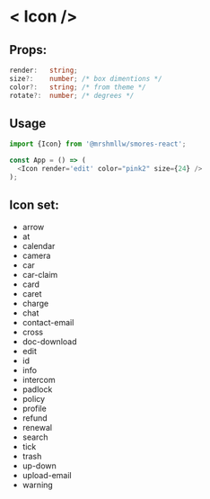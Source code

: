 # < Icon />

## Props:

```ts
render:   string; 
size?:    number; /* box dimentions */
color?:   string; /* from theme */
rotate?:  number; /* degrees */
```

## Usage

```js
import {Icon} from '@mrshmllw/smores-react';

const App = () => (
  <Icon render='edit' color="pink2" size={24} />
);
```

## Icon set:

* arrow
* at
* calendar
* camera
* car
* car-claim
* card
* caret
* charge
* chat
* contact-email
* cross
* doc-download
* edit
* id
* info
* intercom
* padlock
* policy
* profile
* refund
* renewal
* search
* tick
* trash
* up-down
* upload-email
* warning